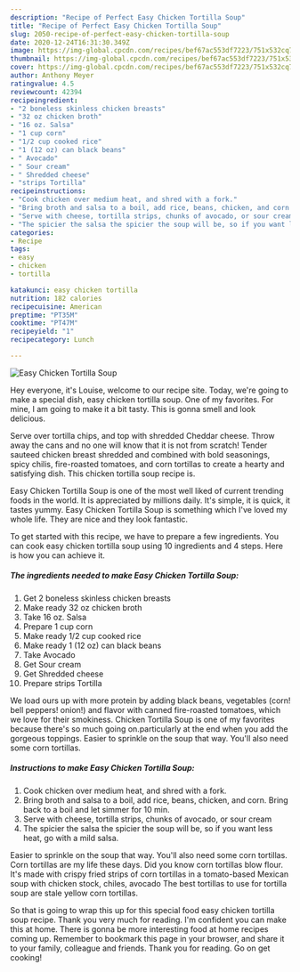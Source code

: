 ```yaml
---
description: "Recipe of Perfect Easy Chicken Tortilla Soup"
title: "Recipe of Perfect Easy Chicken Tortilla Soup"
slug: 2050-recipe-of-perfect-easy-chicken-tortilla-soup
date: 2020-12-24T16:31:30.349Z
image: https://img-global.cpcdn.com/recipes/bef67ac553df7223/751x532cq70/easy-chicken-tortilla-soup-recipe-main-photo.jpg
thumbnail: https://img-global.cpcdn.com/recipes/bef67ac553df7223/751x532cq70/easy-chicken-tortilla-soup-recipe-main-photo.jpg
cover: https://img-global.cpcdn.com/recipes/bef67ac553df7223/751x532cq70/easy-chicken-tortilla-soup-recipe-main-photo.jpg
author: Anthony Meyer
ratingvalue: 4.5
reviewcount: 42394
recipeingredient:
- "2 boneless skinless chicken breasts"
- "32 oz chicken broth"
- "16 oz. Salsa"
- "1 cup corn"
- "1/2 cup cooked rice"
- "1 (12 oz) can black beans"
- " Avocado"
- " Sour cream"
- " Shredded cheese"
- "strips Tortilla"
recipeinstructions:
- "Cook chicken over medium heat, and shred with a fork."
- "Bring broth and salsa to a boil, add rice, beans, chicken, and corn. Bring back to a boil and let simmer for 10 min."
- "Serve with cheese, tortilla strips, chunks of avocado, or sour cream"
- "The spicier the salsa the spicier the soup will be, so if you want less heat, go with a mild salsa."
categories:
- Recipe
tags:
- easy
- chicken
- tortilla

katakunci: easy chicken tortilla 
nutrition: 182 calories
recipecuisine: American
preptime: "PT35M"
cooktime: "PT47M"
recipeyield: "1"
recipecategory: Lunch

---
```



![Easy Chicken Tortilla Soup](https://img-global.cpcdn.com/recipes/bef67ac553df7223/751x532cq70/easy-chicken-tortilla-soup-recipe-main-photo.jpg)

Hey everyone, it's Louise, welcome to our recipe site. Today, we're going to make a special dish, easy chicken tortilla soup. One of my favorites. For mine, I am going to make it a bit tasty. This is gonna smell and look delicious.

Serve over tortilla chips, and top with shredded Cheddar cheese. Throw away the cans and no one will know that it is not from scratch! Tender sauteed chicken breast shredded and combined with bold seasonings, spicy chilis, fire-roasted tomatoes, and corn tortillas to create a hearty and satisfying dish. This chicken tortilla soup recipe is.

Easy Chicken Tortilla Soup is one of the most well liked of current trending foods in the world. It is appreciated by millions daily. It's simple, it is quick, it tastes yummy. Easy Chicken Tortilla Soup is something which I've loved my whole life. They are nice and they look fantastic.


To get started with this recipe, we have to prepare a few ingredients. You can cook easy chicken tortilla soup using 10 ingredients and 4 steps. Here is how you can achieve it.

<!--inarticleads1-->

##### The ingredients needed to make Easy Chicken Tortilla Soup:

1. Get 2 boneless skinless chicken breasts
1. Make ready 32 oz chicken broth
1. Take 16 oz. Salsa
1. Prepare 1 cup corn
1. Make ready 1/2 cup cooked rice
1. Make ready 1 (12 oz) can black beans
1. Take  Avocado
1. Get  Sour cream
1. Get  Shredded cheese
1. Prepare strips Tortilla


We load ours up with more protein by adding black beans, vegetables (corn! bell peppers! onion!) and flavor with canned fire-roasted tomatoes, which we love for their smokiness. Chicken Tortilla Soup is one of my favorites because there&#39;s so much going on.particularly at the end when you add the gorgeous toppings. Easier to sprinkle on the soup that way. You&#39;ll also need some corn tortillas. 

<!--inarticleads2-->

##### Instructions to make Easy Chicken Tortilla Soup:

1. Cook chicken over medium heat, and shred with a fork.
1. Bring broth and salsa to a boil, add rice, beans, chicken, and corn. Bring back to a boil and let simmer for 10 min.
1. Serve with cheese, tortilla strips, chunks of avocado, or sour cream
1. The spicier the salsa the spicier the soup will be, so if you want less heat, go with a mild salsa.


Easier to sprinkle on the soup that way. You&#39;ll also need some corn tortillas. Corn tortillas are my life these days. Did you know corn tortillas blow flour. It&#39;s made with crispy fried strips of corn tortillas in a tomato-based Mexican soup with chicken stock, chiles, avocado The best tortillas to use for tortilla soup are stale yellow corn tortillas. 

So that is going to wrap this up for this special food easy chicken tortilla soup recipe. Thank you very much for reading. I'm confident you can make this at home. There is gonna be more interesting food at home recipes coming up. Remember to bookmark this page in your browser, and share it to your family, colleague and friends. Thank you for reading. Go on get cooking!
